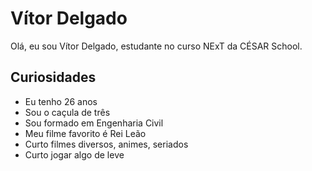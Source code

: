 # Vítor Delgado

Olá, eu sou Vítor Delgado, estudante no curso NExT da CÉSAR School.

## Curiosidades

* Eu tenho 26 anos
* Sou o caçula de três
* Sou formado em Engenharia Civil
* Meu filme favorito é Rei Leão
* Curto filmes diversos, animes, seriados
* Curto jogar algo de leve